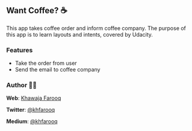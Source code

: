 ## Want Coffee? ☕
This app takes coffee order and inform coffee company. The purpose of this app is to learn layouts and intents, covered by Udacity.

### Features
- Take the order from user
- Send the email to coffee company

### Author 🙏🏻
**Web**: [Khawaja Farooq](http://khawajafarooq.github.io)

**Twitter**: [@khfarooq](https://twitter.com/khfarooq)

**Medium**: [@khfarooq](https://medium.com/@khfarooq)
